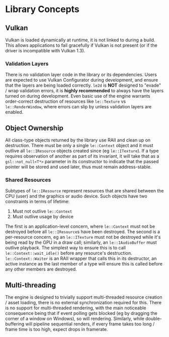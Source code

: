 # Library Concepts

## Vulkan

Vulkan is loaded dynamically at runtime, it is not linked to during a build. This allows applications to fail gracefully if Vulkan is not present (or if the driver is incompatible with Vulkan 1.3).

### Validation Layers

There is no validation layer code in the library or its dependencies. Users are expected to use Vulkan Configurator during development, and ensure that the layers are being loaded correctly. `le2d` is **NOT** designed to "evade" / wrap validation errors, it is **highly recommended** to always have the layers turned on during development. Even basic use of the engine warrants order-correct destruction of resources like `le::Texture` vs `le::RenderWindow`, where errors can slip by unless validation layers are enabled.

## Object Ownership

All class-type objects returned by the library use RAII and clean up on destruction. There must be only a single `le::Context` object and it must outlive all `le::IResource` objects created since (eg `le::ITexture`). If a type requires observation of another as part of its invariant, it will take that as a `gsl::not_null<T*>` parameter in its constructor to indicate that the passed pointer will be stored and used later, thus must remain address-stable.

### Shared Resources

Subtypes of `le::IResource` represent resources that are shared between the CPU (user) and the graphics or audio device. Such objects have two constraints in terms of lifetime:

1. Must not outlive `le::Context`
2. Must outlive usage by device

The first is an application-level concern, where `le::Context` must not be destroyed before all `le::IResource`s have been destroyed. The second is a per-resource concern, eg an `le::ITexture` must not be destroyed while it's being read by the GPU in a draw call; similarly, an `le::IAudioBuffer` must outlive playback. The simplest way to ensure this is to call `le::Context::wait_idle()` before any resource's destruction. `le::Context::Waiter` is an RAII wrapper that calls this in its destructor, an active instance as the last member of a type will ensure this is called before any other members are destroyed.

## Multi-threading

The engine is designed to trivially support multi-threaded resource creation / asset loading, there is no external synchronization required for this. There is no support for multi-threaded rendering, with the main noticeable consequence being that if event polling gets blocked (eg by dragging the corner of a window on Windows), so will rendering. Similarly, while double-buffering will pipeline sequential renders, if every frame takes too long / frame time is too high, expect drops in framerate.
